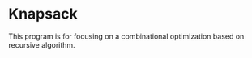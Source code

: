 # Knapsack
This program is for focusing on a combinational optimization based on recursive algorithm.

